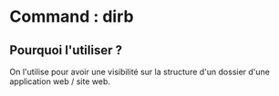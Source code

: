 # Command : dirb

## Pourquoi l'utiliser ? 

On l'utilise pour avoir une visibilité sur la structure d'un dossier d'une application web / site web.
